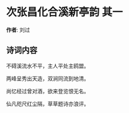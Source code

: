 # 次张昌化合溪新亭韵  其一

**作者**: 刘过

## 诗词内容

不碍溪流水不平，主人平处主鸥盟。

两峰呈秀出天造，双涧同流到地清。

尚忆经过曾对酒，欲来登览恨无名。

仙凡咫尺红尘隔，草草题诗亦浪评。

